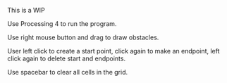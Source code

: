 This is a WIP

Use Processing 4 to run the program.

Use right mouse button and drag to draw obstacles.

User left click to create a start point, click again to make an endpoint, left click again to delete start and endpoints.

Use spacebar to clear all cells in the grid.
